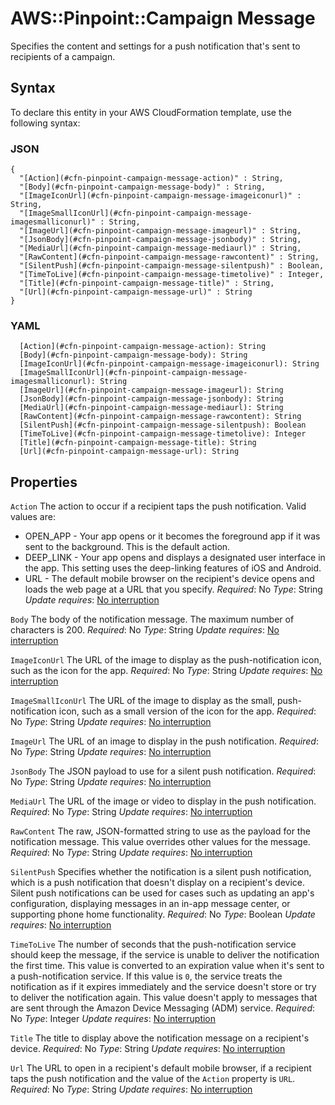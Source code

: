 # AWS::Pinpoint::Campaign Message<a name="aws-properties-pinpoint-campaign-message"></a>

Specifies the content and settings for a push notification that's sent to recipients of a campaign\.

## Syntax<a name="aws-properties-pinpoint-campaign-message-syntax"></a>

To declare this entity in your AWS CloudFormation template, use the following syntax:

### JSON<a name="aws-properties-pinpoint-campaign-message-syntax.json"></a>

```
{
  "[Action](#cfn-pinpoint-campaign-message-action)" : String,
  "[Body](#cfn-pinpoint-campaign-message-body)" : String,
  "[ImageIconUrl](#cfn-pinpoint-campaign-message-imageiconurl)" : String,
  "[ImageSmallIconUrl](#cfn-pinpoint-campaign-message-imagesmalliconurl)" : String,
  "[ImageUrl](#cfn-pinpoint-campaign-message-imageurl)" : String,
  "[JsonBody](#cfn-pinpoint-campaign-message-jsonbody)" : String,
  "[MediaUrl](#cfn-pinpoint-campaign-message-mediaurl)" : String,
  "[RawContent](#cfn-pinpoint-campaign-message-rawcontent)" : String,
  "[SilentPush](#cfn-pinpoint-campaign-message-silentpush)" : Boolean,
  "[TimeToLive](#cfn-pinpoint-campaign-message-timetolive)" : Integer,
  "[Title](#cfn-pinpoint-campaign-message-title)" : String,
  "[Url](#cfn-pinpoint-campaign-message-url)" : String
}
```

### YAML<a name="aws-properties-pinpoint-campaign-message-syntax.yaml"></a>

```
  [Action](#cfn-pinpoint-campaign-message-action): String
  [Body](#cfn-pinpoint-campaign-message-body): String
  [ImageIconUrl](#cfn-pinpoint-campaign-message-imageiconurl): String
  [ImageSmallIconUrl](#cfn-pinpoint-campaign-message-imagesmalliconurl): String
  [ImageUrl](#cfn-pinpoint-campaign-message-imageurl): String
  [JsonBody](#cfn-pinpoint-campaign-message-jsonbody): String
  [MediaUrl](#cfn-pinpoint-campaign-message-mediaurl): String
  [RawContent](#cfn-pinpoint-campaign-message-rawcontent): String
  [SilentPush](#cfn-pinpoint-campaign-message-silentpush): Boolean
  [TimeToLive](#cfn-pinpoint-campaign-message-timetolive): Integer
  [Title](#cfn-pinpoint-campaign-message-title): String
  [Url](#cfn-pinpoint-campaign-message-url): String
```

## Properties<a name="aws-properties-pinpoint-campaign-message-properties"></a>

`Action`  <a name="cfn-pinpoint-campaign-message-action"></a>
The action to occur if a recipient taps the push notification\. Valid values are:
+ OPEN\_APP \- Your app opens or it becomes the foreground app if it was sent to the background\. This is the default action\.
+ DEEP\_LINK \- Your app opens and displays a designated user interface in the app\. This setting uses the deep\-linking features of iOS and Android\.
+ URL \- The default mobile browser on the recipient's device opens and loads the web page at a URL that you specify\.
*Required*: No
*Type*: String
*Update requires*: [No interruption](https://docs.aws.amazon.com/AWSCloudFormation/latest/UserGuide/using-cfn-updating-stacks-update-behaviors.html#update-no-interrupt)

`Body`  <a name="cfn-pinpoint-campaign-message-body"></a>
The body of the notification message\. The maximum number of characters is 200\.
*Required*: No
*Type*: String
*Update requires*: [No interruption](https://docs.aws.amazon.com/AWSCloudFormation/latest/UserGuide/using-cfn-updating-stacks-update-behaviors.html#update-no-interrupt)

`ImageIconUrl`  <a name="cfn-pinpoint-campaign-message-imageiconurl"></a>
The URL of the image to display as the push\-notification icon, such as the icon for the app\.
*Required*: No
*Type*: String
*Update requires*: [No interruption](https://docs.aws.amazon.com/AWSCloudFormation/latest/UserGuide/using-cfn-updating-stacks-update-behaviors.html#update-no-interrupt)

`ImageSmallIconUrl`  <a name="cfn-pinpoint-campaign-message-imagesmalliconurl"></a>
The URL of the image to display as the small, push\-notification icon, such as a small version of the icon for the app\.
*Required*: No
*Type*: String
*Update requires*: [No interruption](https://docs.aws.amazon.com/AWSCloudFormation/latest/UserGuide/using-cfn-updating-stacks-update-behaviors.html#update-no-interrupt)

`ImageUrl`  <a name="cfn-pinpoint-campaign-message-imageurl"></a>
The URL of an image to display in the push notification\.
*Required*: No
*Type*: String
*Update requires*: [No interruption](https://docs.aws.amazon.com/AWSCloudFormation/latest/UserGuide/using-cfn-updating-stacks-update-behaviors.html#update-no-interrupt)

`JsonBody`  <a name="cfn-pinpoint-campaign-message-jsonbody"></a>
The JSON payload to use for a silent push notification\.
*Required*: No
*Type*: String
*Update requires*: [No interruption](https://docs.aws.amazon.com/AWSCloudFormation/latest/UserGuide/using-cfn-updating-stacks-update-behaviors.html#update-no-interrupt)

`MediaUrl`  <a name="cfn-pinpoint-campaign-message-mediaurl"></a>
The URL of the image or video to display in the push notification\.
*Required*: No
*Type*: String
*Update requires*: [No interruption](https://docs.aws.amazon.com/AWSCloudFormation/latest/UserGuide/using-cfn-updating-stacks-update-behaviors.html#update-no-interrupt)

`RawContent`  <a name="cfn-pinpoint-campaign-message-rawcontent"></a>
The raw, JSON\-formatted string to use as the payload for the notification message\. This value overrides other values for the message\.
*Required*: No
*Type*: String
*Update requires*: [No interruption](https://docs.aws.amazon.com/AWSCloudFormation/latest/UserGuide/using-cfn-updating-stacks-update-behaviors.html#update-no-interrupt)

`SilentPush`  <a name="cfn-pinpoint-campaign-message-silentpush"></a>
Specifies whether the notification is a silent push notification, which is a push notification that doesn't display on a recipient's device\. Silent push notifications can be used for cases such as updating an app's configuration, displaying messages in an in\-app message center, or supporting phone home functionality\.
*Required*: No
*Type*: Boolean
*Update requires*: [No interruption](https://docs.aws.amazon.com/AWSCloudFormation/latest/UserGuide/using-cfn-updating-stacks-update-behaviors.html#update-no-interrupt)

`TimeToLive`  <a name="cfn-pinpoint-campaign-message-timetolive"></a>
The number of seconds that the push\-notification service should keep the message, if the service is unable to deliver the notification the first time\. This value is converted to an expiration value when it's sent to a push\-notification service\. If this value is `0`, the service treats the notification as if it expires immediately and the service doesn't store or try to deliver the notification again\.
This value doesn't apply to messages that are sent through the Amazon Device Messaging \(ADM\) service\.
*Required*: No
*Type*: Integer
*Update requires*: [No interruption](https://docs.aws.amazon.com/AWSCloudFormation/latest/UserGuide/using-cfn-updating-stacks-update-behaviors.html#update-no-interrupt)

`Title`  <a name="cfn-pinpoint-campaign-message-title"></a>
The title to display above the notification message on a recipient's device\.
*Required*: No
*Type*: String
*Update requires*: [No interruption](https://docs.aws.amazon.com/AWSCloudFormation/latest/UserGuide/using-cfn-updating-stacks-update-behaviors.html#update-no-interrupt)

`Url`  <a name="cfn-pinpoint-campaign-message-url"></a>
The URL to open in a recipient's default mobile browser, if a recipient taps the push notification and the value of the `Action` property is `URL`\.
*Required*: No
*Type*: String
*Update requires*: [No interruption](https://docs.aws.amazon.com/AWSCloudFormation/latest/UserGuide/using-cfn-updating-stacks-update-behaviors.html#update-no-interrupt)
